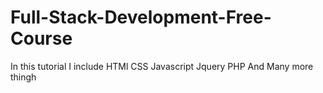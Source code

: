 # Full-Stack-Development-Free-Course
In this tutorial I include 
HTMl
CSS
Javascript
Jquery
PHP
And Many more thingh

